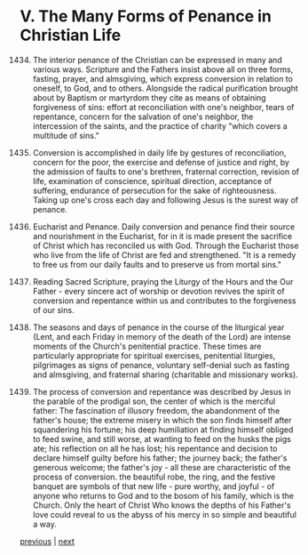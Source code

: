# V. The Many Forms of Penance in Christian Life

1434. The interior penance of the Christian can be expressed in many and various ways. Scripture and the Fathers insist above all on three forms, fasting, prayer, and almsgiving, which express conversion in relation to oneself, to God, and to others. Alongside the radical purification brought about by Baptism or martyrdom they cite as means of obtaining forgiveness of sins: effort at reconciliation with one's neighbor, tears of repentance, concern for the salvation of one's neighbor, the intercession of the saints, and the practice of charity "which covers a multitude of sins."

1435. Conversion is accomplished in daily life by gestures of reconciliation, concern for the poor, the exercise and defense of justice and right, by the admission of faults to one's brethren, fraternal correction, revision of life, examination of conscience, spiritual direction, acceptance of suffering, endurance of persecution for the sake of righteousness. Taking up one's cross each day and following Jesus is the surest way of penance.

1436. Eucharist and Penance. Daily conversion and penance find their source and nourishment in the Eucharist, for in it is made present the sacrifice of Christ which has reconciled us with God. Through the Eucharist those who live from the life of Christ are fed and strengthened. "It is a remedy to free us from our daily faults and to preserve us from mortal sins."

1437. Reading Sacred Scripture, praying the Liturgy of the Hours and the Our Father - every sincere act of worship or devotion revives the spirit of conversion and repentance within us and contributes to the forgiveness of our sins.

1438. The seasons and days of penance in the course of the liturgical year (Lent, and each Friday in memory of the death of the Lord) are intense moments of the Church's penitential practice. These times are particularly appropriate for spiritual exercises, penitential liturgies, pilgrimages as signs of penance, voluntary self-denial such as fasting and almsgiving, and fraternal sharing (charitable and missionary works).

1439. The process of conversion and repentance was described by Jesus in the parable of the prodigal son, the center of which is the merciful father: The fascination of illusory freedom, the abandonment of the father's house; the extreme misery in which the son finds himself after squandering his fortune; his deep humiliation at finding himself obliged to feed swine, and still worse, at wanting to feed on the husks the pigs ate; his reflection on all he has lost; his repentance and decision to declare himself guilty before his father; the journey back; the father's generous welcome; the father's joy - all these are characteristic of the process of conversion. the beautiful robe, the ring, and the festive banquet are symbols of that new life - pure worthy, and joyful - of anyone who returns to God and to the bosom of his family, which is the Church. Only the heart of Christ Who knows the depths of his Father's love could reveal to us the abyss of his mercy in so simple and beautiful a way.

[previous](https://github.com/Tenari/non-fiction/blob/master/catechism/__P4A.md) | [next](https://github.com/Tenari/non-fiction/blob/master/catechism/__P4C.md)